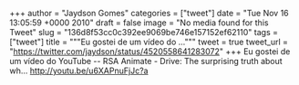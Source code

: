 
+++
author = "Jaydson Gomes"
categories = ["tweet"]
date = "Tue Nov 16 13:05:59 +0000 2010"
draft = false
image = "No media found for this Tweet"
slug = "136d8f53cc0c392ee9069be746e157152ef62110"
tags = ["tweet"]
title = """Eu gostei de um vídeo do ..."""
tweet = true
tweet_url = "https://twitter.com/jaydson/status/4520558641283072"
+++
Eu gostei de um vídeo do YouTube -- RSA Animate - Drive: The surprising truth about wh... http://youtu.be/u6XAPnuFjJc?a

